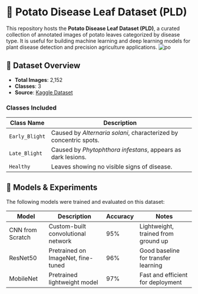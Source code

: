 # 🍠 Potato Disease Leaf Dataset (PLD)

This repository hosts the **Potato Disease Leaf Dataset (PLD)**, a curated collection of annotated images of potato leaves categorized by disease type. It is useful for building machine learning and deep learning models for plant disease detection and precision agriculture applications.
![po](https://github.com/user-attachments/assets/48e6915b-0857-4fba-98ba-a49ccc9161cb)

## 📂 Dataset Overview

- **Total Images**: 2,152  
- **Classes**: 3   
- **Source**: [Kaggle Dataset](https://www.kaggle.com/datasets/rizwan123456789/potato-disease-leaf-datasetpld/data)  

### Classes Included

| Class Name     | Description                                                   |
|----------------|---------------------------------------------------------------|
| `Early_Blight` | Caused by *Alternaria solani*, characterized by concentric spots. |
| `Late_Blight`  | Caused by *Phytophthora infestans*, appears as dark lesions.     |
| `Healthy`      | Leaves showing no visible signs of disease.                     |

## 🧪 Models & Experiments

The following models were trained and evaluated on this dataset:

| Model         | Description                         | Accuracy | Notes |
|---------------|-------------------------------------|----------|-------|
| CNN from Scratch | Custom-built convolutional network | 95%    | Lightweight, trained from ground up |
| ResNet50      | Pretrained on ImageNet, fine-tuned   | 96%    | Good baseline for transfer learning |
| MobileNet     | Pretrained lightweight model         | 97%    | Fast and efficient for deployment |

